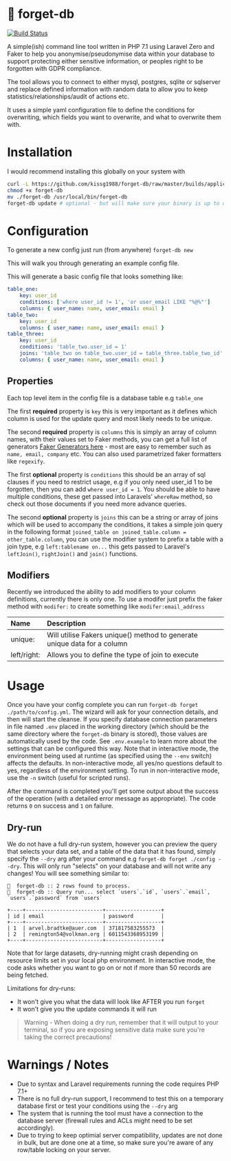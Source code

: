 # 🧠 forget-db

[![Build Status](https://travis-ci.org/kissg1988/forget-db.svg?branch=master)](https://travis-ci.org/kissg1988/forget-db)

A simple(ish) command line tool written in PHP 7.1 using Laravel Zero and Faker to help you anonymise/pseudonymise data within your database to support protecting either sensitive information, or peoples right to be forgotten with GDPR compliance.

The tool allows you to connect to either mysql, postgres, sqlite or sqlserver and replace defined information with random data to allow you to keep statistics/relationships/audit of actions etc.

It uses a simple yaml configuration file to define the conditions for overwriting, which fields you want to overwrite, and what to overwrite them with.

# Installation

I would recommend installing this globally on your system with

```sh
curl -L https://github.com/kissg1988/forget-db/raw/master/builds/application --output forget-db
chmod +x forget-db
mv ./forget-db /usr/local/bin/forget-db
forget-db update # optional - but will make sure your binary is up to date
```

# Configuration

To generate a new config just run (from anywhere) `forget-db new`

This will walk you through generating an example config file.

This will generate a basic config file that looks something like:

```yml
table_one:
    key: user_id
    conditions: ['where user_id != 1', 'or user_email LIKE "%@%"']
    columns: { user_name: name, user_email: email }
table_two:
    key: user_id
    columns: { user_name: name, user_email: email }
table_three:
    key: user_id
    conditions: 'table_two.user_id = 1'
    joins: 'table_two on table_two.user_id = table_three.table_two_id'
    columns: { user_name: name, user_email: email }
```

## Properties

Each top level item in the config file is a database table e.g `table_one`

The first **required** property is `key` this is very important as it defines which column is used for the update query and most likely needs to be unique.

The second **required** property is `columns` this is simply an array of column names, with their values set to Faker methods, you can get a full list of generators [Faker Generators here](https://github.com/fzaninotto/Faker) - most are easy to remember such as `name, email, company` etc. You can also used parametrized faker formatters like `regexify`.

The first **optional** property is `conditions` this should be an array of sql clauses if you need to restrict usage, e.g if you only need user_id 1 to be forgotten, then you can add `where user_id = 1`. You should be able to have multiple conditions, these get passed into Laravels' `whereRaw` method, so check out those documents if you need more advance queries.

The second **optional** property is `joins` this can be a string or array of joins which will be used to accompany the conditions, it takes a simple join query in the following format `joined_table on joined_table.column = other_table.column`, you can use the modifier system to prefix a table with a join type, e.g `left:tablename on...` this gets passed to Laravel's `leftJoin()`, `rightJoin()` and `join()` functions.

## Modifiers

Recently we introduced the ability to add modifiers to your column definitions, currently there is only one. To use a modifer just prefix the faker method with `modifer:` to create something like `modifer:email_address`

 Name        | Description           |
|:------------- |:-------------|
| unique:      | Will utilise Fakers unique() method to generate unique data for a column |
| left/right:  | Allows you to define the type of join to execute |


# Usage

Once you have your config complete you can run `forget-db forget ./path/to/config.yml`. The wizard will ask for your connection details, and then will start the cleanse. If you specify database connection parameters in file named `.env` placed in the working directory (which should be the same directory where the `forget-db` binary is stored), those values are automatically used by the code. See `.env.example` to learn more about the settings that can be configured this way. Note that in interactive mode, the environment being used at runtime (as specified using the `--env` switch) affects the defaults. In non-interactive mode, all yes/no questions default to yes, regardless of the environment setting. To run in non-interactive mode, use the `-n` switch (useful for scripted runs).

After the command is completed you'll get some output about the success of the operation (with a detailed error message as appropriate). The code returns `0` on success and `1` on failure.

## Dry-run

We do not have a full dry-run system, however you can preview the query that selects your data set, and a table of the data that it has found, simply specify the `--dry` arg after your command e.g `forget-db forget ./config --dry`. This will only run "selects" on your database and will not write any changes! You will see something similar to:

```
🧠  forget-db :: 2 rows found to process.
🧠  forget-db :: Query run... select `users`.`id`, `users`.`email`, `users`.`password` from `users`

+----+-------------------------+------------------+
| id | email                   | password         |
+----+-------------------------+------------------+
| 1  | arvel.bradtke@auer.com  | 371817583255573  |
| 2  | remington54@volkman.org | 6011543368953199 |
+----+-------------------------+------------------+
```

Note that for large datasets, dry-running might crash depending on resource limits set in your local php environment. In interactive mode, the code asks whether you want to go on or not if more than 50 records are being fetched.

Limitations for dry-runs:

- It won't give you what the data will look like AFTER you run `forget`
- It won't give you the update commands it will run

> Warning - When doing a dry run, remember that it will output to your terminal, so if you are exposing sensitive data make sure you're taking the correct precautions!

# Warnings / Notes
- Due to syntax and Laravel requirements running the code requires PHP 7.1+
- There is no full dry-run support, I recommend to test this on a temporary database first or test your conditions using the `--dry` arg
- The system that is running the tool must have a connection to the database server (firewall rules and ACLs might need to be set accordingly).
- Due to trying to keep optimial server compatibility, updates are not done in bulk, but are done one at a time, so make sure you're aware of any row/table locking on your server.
